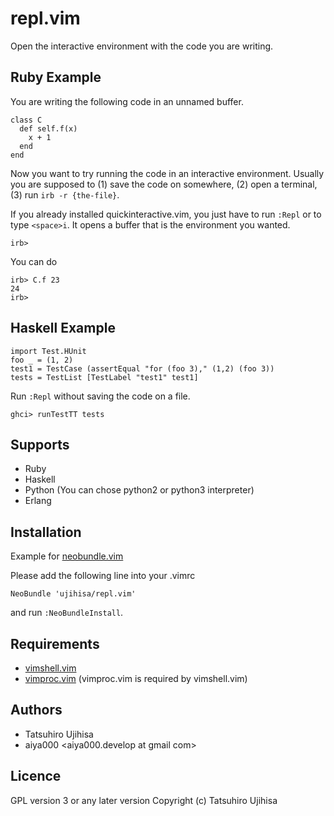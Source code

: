 # repl.vim

Open the interactive environment with the code you are writing.

## Ruby Example

You are writing the following code in an unnamed buffer.

    class C
      def self.f(x)
        x + 1
      end
    end

Now you want to try running the code in an interactive environment. Usually you are supposed to (1) save the code on somewhere, (2) open a terminal, (3) run `irb -r {the-file}`.

If you already installed quickinteractive.vim, you just have to run `:Repl` or to type `<space>i`. It opens a buffer that is the environment you wanted.

    irb>

You can do

    irb> C.f 23
    24
    irb>

## Haskell Example

    import Test.HUnit
    foo _ = (1, 2)
    test1 = TestCase (assertEqual "for (foo 3)," (1,2) (foo 3))
    tests = TestList [TestLabel "test1" test1]

Run `:Repl` without saving the code on a file.

    ghci> runTestTT tests

## Supports

* Ruby
* Haskell
* Python (You can chose python2 or python3 interpreter)
* Erlang

## Installation

Example for [neobundle.vim](https://github.com/Shougo/neobundle.vim)

Please add the following line into your .vimrc

    NeoBundle 'ujihisa/repl.vim'

and run `:NeoBundleInstall`.

## Requirements

* [vimshell.vim](https://github.com/Shougo/vimshell.vim)
* [vimproc.vim](https://github.com/Shougo/vimproc.vim) (vimproc.vim is required by vimshell.vim)

## Authors

* Tatsuhiro Ujihisa <ujihisa at gmail com>
* aiya000 <aiya000.develop at gmail com>

## Licence

GPL version 3 or any later version
Copyright (c) Tatsuhiro Ujihisa
